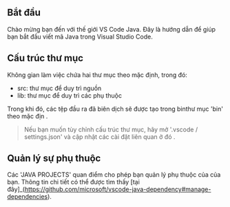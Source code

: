 ##  Bắt đầu

Chào mừng bạn đến với thế giới VS Code Java. Đây là hướng dẫn để giúp bạn bắt đầu viết mã Java trong Visual Studio Code.

## Cấu trúc thư mục

Không gian làm việc chứa hai thư mục theo mặc định, trong đó:

- src: thư mục để duy trì nguồn
-  lib: thư mục để duy trì các phụ thuộc

Trong khi đó, các tệp đầu ra đã biên dịch sẽ được tạo trong binthư mục 'bin' theo mặc địn .

> Nếu bạn muốn tùy chỉnh cấu trúc thư mục, hãy mở '.vscode /  settings.json' và cập nhật  các cài đặt liên quan ở đó .

## Quản lý sự phụ thuộc

Các  'JAVA PROJECTS'  quan điểm cho phép bạn quản lý phụ thuộc của   của bạn. Thông tin chi tiết có thể được tìm thấy  [tại đây]_(https://github.com/microsoft/vscode-java-dependency#manage-dependencies).
